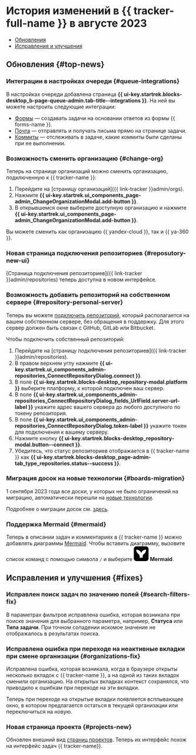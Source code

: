 # История изменений в {{ tracker-full-name }} в августе 2023

* [Обновления](#top-news)
* [Исправления и улучшения](#fixes)

## Обновления {#top-news}

### Интеграции в настройках очереди {#queue-integrations}
В настройках очереди добавлена страница **{{ ui-key.startrek.blocks-desktop_b-page-queue-admin.tab-title--integrations }}**. На ней вы можете настроить следующие интеграции:

* [Формы](../manager/forms-integration.md) — создавать задачи на основании ответов из формы {{ forms-name }}.
* [Почта](../manager/queue-mail.md) — отправлять и получать письма прямо на странице задачи.
* [Коммиты](../user/ticket-links.md#section_commit) — отслеживать в задаче, какие коммиты были сделаны при ее выполнении.


### Возможность сменить организацию {#change-org}

Теперь на странице организаций можно сменить организацию, подключенную к {{ tracker-name }}:

1. Перейдите на [страницу организаций]({{ link-tracker }}admin/orgs).
1. Нажмите **{{ ui-key.startrek.ui_components_page-admin_ChangeOrganizationModal.add-button }}**.
1. В открывшемся окне выберите доступную организацию и нажмите **{{ ui-key.startrek.ui_components_page-admin_ChangeOrganizationModal.add-button }}**.

Вы можете сменить как организацию {{ yandex-cloud }}, так и {{ ya-360 }}.




### Новая страница подключения репозиториев {#reposutory-new-ui}

[Страница подключения репозиториев]({{ link-tracker }}admin/repositories) теперь доступна в новом интерфейсе.

### Возможность добавить репозиторий на собственном сервере {#repository-personal-server}

Теперь вы можете [подключить репозиторий](../user/add-repository.md), который располагается на вашем собственном сервере, без обращения в поддержку. Для этого сервер должен быть связан с GitHub, GitLab или Bitbucket.

Чтобы подключить собственный репозиторий:
1. Перейдите на [страницу подключения репозиториев]({{ link-tracker }}admin/repositories).
1. В правом верхнем углу нажмите **{{ ui-key.startrek.ui_components_admin-repositories_ConnectRepositoryDialog.connect }}**.
1. В поле **{{ ui-key.startrek.blocks-desktop_repository-modal.platform }}** выберите платформу, к которой подключен ваш сервер.
1. В поле **{{ ui-key.startrek.ui_components_admin-repositories_ConnectRepositoryDialog_fields_UrlField.server-url-label }}** укажите адрес вашего сервера до любого доступного по токену репозитория.
1. В поле **{{ ui-key.startrek.ui_components_admin-repositories_ConnectRepositoryDialog.token-label }}** укажите токен для подключения к вашему серверу.
1. Нажмите кнопку **{{ ui-key.startrek.blocks-desktop_repository-modal.button--connect }}**.
1. Убедитесь, что статус репозиториев отображается в {{ tracker-name }} как **{{ ui-key.startrek.blocks-desktop_page-admin-tab_type_repositories.status--success }}**.


### Миграция досок на новые технологии {#boards-migration}

1 сентября 2023 года все доски, у которых не было ограничений на миграцию, автоматически перешли на [новые технологии](../manager/agile-new.md).

Подробнее о миграции досок см. [здесь](../manager/boards-convertor.md).

### Поддержка Mermaid {#mermaid}

Теперь в описании задач и комментариях в {{ tracker-name }} можно добавлять диаграммы [Mermaid](https://mermaid.js.org/). Чтобы вставить диаграмму, вызовите список команд с помощью символа `/` и выберите ![](../../_assets/tracker/svg/mermaid.svg) **Mermaid**.

## Исправления и улучшения {#fixes}

### Исправлен поиск задач по значению полей {#search-filters-fix}

В параметрах фильтров исправлена ошибка, которая возникала при поиске значения для выбранного параметра, например, **Статуса** или **Типа задачи**. При точном сопадении искомое значение не отображалось в результатах поиска.


### Исправлена ошибка при переходе на неактивные вкладки при смене организации {#organizations-fix}

Исправлена ошибка, которая возникала, когда в браузере открыты несколько вкладок с {{ tracker-name }}, а на одной из таких вкладок сменили организацию. На открытых вкладках контекст сохранялся, что приводило к ошибкам при переходе на эти вкладки.

Теперь при переходе на открытые вкладки появляется всплывающее окно, в котором предлагается остаться в текущей организации или переключиться на новую.


### Новая страница проекта {#projects-new}

Обновлен внешний вид [страниц проектов](../manager/project-new.md). Теперь их интерфейс похож на интерфейс задач {{ tracker-name}}.
